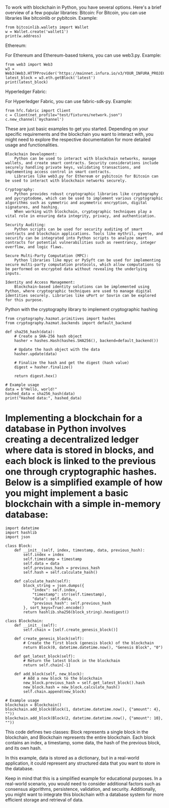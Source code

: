 To work with blockchain in Python, you have several options. Here's a brief overview of a few popular libraries:
   Bitcoin:
        For Bitcoin, you can use libraries like bitcoinlib or pybitcoin.
        Example:

    from bitcoinlib.wallets import Wallet
    w = Wallet.create('wallet1')
    print(w.address)

Ethereum:

  For Ethereum and Ethereum-based tokens, you can use web3.py.
  Example:

    from web3 import Web3
    w3 = Web3(Web3.HTTPProvider('https://mainnet.infura.io/v3/YOUR_INFURA_PROJECT_ID'))
    latest_block = w3.eth.getBlock('latest')
    print(latest_block)

Hyperledger Fabric:

  For Hyperledger Fabric, you can use fabric-sdk-py.
  Example:

    from hfc.fabric import Client
    c = Client(net_profile="test/fixtures/network.json")
    c.new_channel('mychannel')

These are just basic examples to get you started. Depending on your specific requirements and the blockchain you want to interact with, you might need to explore the respective documentation for more detailed usage and functionalities.

    Blockchain Development:
        Python can be used to interact with blockchain networks, manage wallets, and create smart contracts. Security considerations include securely handling private keys, validating transactions, and implementing access control in smart contracts.
        Libraries like web3.py for Ethereum or pybitcoin for Bitcoin can be used to interact with blockchain networks securely.

    Cryptography:
        Python provides robust cryptographic libraries like cryptography and pycryptodome, which can be used to implement various cryptographic algorithms such as symmetric and asymmetric encryption, digital signatures, and hashing.
        When working with blockchain, cryptographic techniques play a vital role in ensuring data integrity, privacy, and authentication.

    Security Auditing:
        Python scripts can be used for security auditing of smart contracts and blockchain applications. Tools like mythril, oyente, and securify can be integrated into Python scripts to analyze smart contracts for potential vulnerabilities such as reentrancy, integer overflow, and logic flaws.

    Secure Multi-Party Computation (MPC):
        Python libraries like mpyc or PySyft can be used for implementing secure multi-party computation protocols, which allow computations to be performed on encrypted data without revealing the underlying inputs.

    Identity and Access Management:
        Blockchain-based identity solutions can be implemented using Python, where cryptographic techniques are used to manage digital identities securely. Libraries like uPort or Sovrin can be explored for this purpose.


Python with the cryptography library to implement cryptographic hashing

    from cryptography.hazmat.primitives import hashes
    from cryptography.hazmat.backends import default_backend
    
    def sha256_hash(data):
        # Create a SHA-256 hash object
        hasher = hashes.Hash(hashes.SHA256(), backend=default_backend())
        
        # Update the hash object with the data
        hasher.update(data)
        
        # Finalize the hash and get the digest (hash value)
        digest = hasher.finalize()
        
        return digest.hex()
    
    # Example usage
    data = b"Hello, world!"
    hashed_data = sha256_hash(data)
    print("Hashed data:", hashed_data)

# Implementing a blockchain for a database in Python involves creating a decentralized ledger where data is stored in blocks, and each block is linked to the previous one through cryptographic hashes. Below is a simplified example of how you might implement a basic blockchain with a simple in-memory database:


    import datetime
    import hashlib
    import json
    
    class Block:
        def __init__(self, index, timestamp, data, previous_hash):
            self.index = index
            self.timestamp = timestamp
            self.data = data
            self.previous_hash = previous_hash
            self.hash = self.calculate_hash()
    
        def calculate_hash(self):
            block_string = json.dumps({
                "index": self.index,
                "timestamp": str(self.timestamp),
                "data": self.data,
                "previous_hash": self.previous_hash
            }, sort_keys=True).encode()
            return hashlib.sha256(block_string).hexdigest()
    
    class Blockchain:
        def __init__(self):
            self.chain = [self.create_genesis_block()]
    
        def create_genesis_block(self):
            # Create the first block (genesis block) of the blockchain
            return Block(0, datetime.datetime.now(), "Genesis Block", "0")
    
        def get_latest_block(self):
            # Return the latest block in the blockchain
            return self.chain[-1]
    
        def add_block(self, new_block):
            # Add a new block to the blockchain
            new_block.previous_hash = self.get_latest_block().hash
            new_block.hash = new_block.calculate_hash()
            self.chain.append(new_block)
    
    # Example usage
    blockchain = Blockchain()
    blockchain.add_block(Block(1, datetime.datetime.now(), {"amount": 4}, ""))
    blockchain.add_block(Block(2, datetime.datetime.now(), {"amount": 10}, ""))

This code defines two classes: Block represents a single block in the blockchain, and Blockchain represents the entire blockchain. Each block contains an index, a timestamp, some data, the hash of the previous block, and its own hash.

In this example, data is stored as a dictionary, but in a real-world application, it could represent any structured data that you want to store in the database.

Keep in mind that this is a simplified example for educational purposes. In a real-world scenario, you would need to consider additional factors such as consensus algorithms, persistence, validation, and security. Additionally, you might want to integrate this blockchain with a database system for more efficient storage and retrieval of data.

